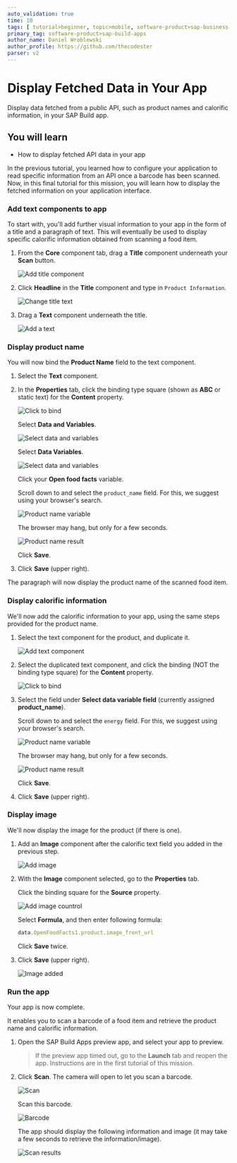 ```yaml
---
auto_validation: true
time: 10
tags: [ tutorial>beginner, topic>mobile, software-product>sap-business-technology-platform, software-product>sap-build]
primary_tag: software-product>sap-build-apps
author_name: Daniel Wroblewski
author_profile: https://github.com/thecodester
parser: v2
---
```

 
# Display Fetched Data in Your App
<!-- description --> Display data fetched from a public API, such as product names and calorific information, in your SAP Build app.

## You will learn
  - How to display fetched API data in your app

In the previous tutorial, you learned how to configure your application to read specific information from an API once a barcode has been scanned. Now, in this final tutorial for this mission, you will learn how to display the fetched information on your application interface.

### Add text components to app

To start with, you'll add further visual information to your app in the form of a title and a paragraph of text. This will eventually be used to display specific calorific information obtained from scanning a food item.

1. From the **Core** component tab, drag a **Title** component underneath your **Scan** button.

    ![Add title component](add_title.png)

2. Click **Headline** in the **Title** component and type in `Product Information`.

    ![Change title text](change_title.png)

3. Drag a **Text** component underneath the title.

    ![Add a text](add_paragraph.png)







### Display product name
You will now bind the **Product Name** field to the text component.

1. Select the **Text** component.

2. In the **Properties** tab, click the binding type square (shown as **ABC** or static text) for the **Content** property.

    ![Click to bind](bind_paragraph.png)

    Select **Data and Variables**.

    ![Select data and variables](data_variables.png)

    Select **Data Variables**.
    
    ![Select data and variables](data_variables2.png)

    Click your **Open food facts** variable.

    Scroll down to and select the `product_name` field. For this, we suggest using your browser's search.

    ![Product name variable](product_name.png)

    The browser may hang, but only for a few seconds.

    ![Product name result](product_name2.png)

    Click **Save**.

3. Click **Save** (upper right).

The paragraph will now display the product name of the scanned food item.









### Display calorific information
We'll now add the calorific information to your app, using the same steps provided for the product name. 

1. Select the text component for the product, and duplicate it.

    ![Add text component](calorie1.png)

2. Select the duplicated text component, and click the binding (NOT the binding type square) for the **Content** property.

    ![Click to bind](calorie2.png)

3. Select the field under **Select data variable field** (currently assigned **product_name**). 

    Scroll down to and select the `energy` field. For this, we suggest using your browser's search.

    ![Product name variable](calorie4.png)

    The browser may hang, but only for a few seconds.

    ![Product name result](calorie5.png)

    Click **Save**.

4. Click **Save** (upper right).









### Display image
We'll now display the image for the product (if there is one).

1. Add an **Image** component after the calorific text field you added in the previous step.

    ![Add image](image1.png)

2. With the **Image** component selected, go to the **Properties** tab.

    Click the binding square for the **Source** property.

    ![Add image countrol](addimage.png)

    Select **Formula**, and then enter following formula:

    ```JavaScript
    data.OpenFoodFacts1.product.image_front_url
    ```

    Click **Save** twice.

3. Click **Save** (upper right).

    ![Image added](addimage2.png)






### Run the app
Your app is now complete.

It enables you to scan a barcode of a food item and retrieve the product name and calorific information.

1. Open the SAP Build Apps preview app, and select your app to preview.
   
    >If the preview app timed out, go to the **Launch** tab and reopen the app. Instructions are in the first tutorial of this mission.

2. Click **Scan**. The camera will open to let you scan a barcode.

    ![Scan](Scan.png)

    Scan this barcode.

    ![Barcode](barcode.gif)

    The app should display the following information and image (it may take a few seconds to retrieve the information/image).

    ![Scan results](ScanDisplay.png)

